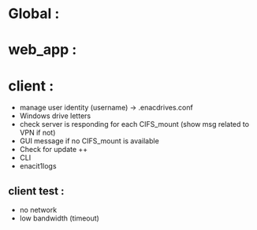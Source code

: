 
Global :
========



web_app :
=========



client :
========

* manage user identity (username) -> .enacdrives.conf
* Windows drive letters
* check server is responding for each CIFS_mount (show msg related to VPN if not)
* GUI message if no CIFS_mount is available
* Check for update ++
* CLI
* enacit1logs


client test :
-------------

* no network
* low bandwidth (timeout)

